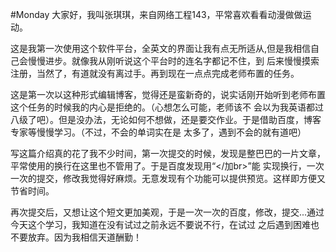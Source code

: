 #Monday
   大家好，我叫张琪琪，来自网络工程143，平常喜欢看看动漫做做运动。</br>

这是我第一次使用这个软件平台，全英文的界面让我有点无所适从,但是我相信自己会慢慢进步。就像我从刚听说这个平台时的连名字都记不住，到
后来慢慢摸索注册，当然了，有道就没有离过手。再到现在一点点完成老师布置的任务。</br>

这是第一次以这种形式编辑博客，觉得还是蛮新奇的，说实话刚开始听到老师布置这个任务的时候我的内心是拒绝的。（心想怎么可能，老师该不
会以为我英语都过八级了吧）。但是没办法，无论如何不想做，还是要交作业。于是借助百度，博客专家等慢慢学习。（不过，不会的单词实在是
太多了，遇到不会的就有道吧）</br>

写这篇介绍真的花了我不少时间，第一次提交的时候，发现是整巴巴的一片文章，平常使用的换行在这里也不管用了。于是百度发现用“</加br>”能
实现换行，一次一次的提交，修改我觉得好麻烦。无意发现有个功能可以提供预览。这样即方便又节省时间。</br>

再次提交后，又想让这个短文更加美观，于是一次一次的百度，修改，提交...通过今天这个学习，我知道在没有试过之前永远不要说不行，在试过
之后遇到困难也不要放弃。因为我相信天道酬勤！
